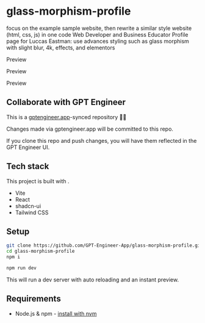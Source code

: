 # glass-morphism-profile

focus on the example sample website, then rewrite a similar style website (html, css, js) in one code
Web Developer and Business Educator Profile page for Luccas Eastman: use advances styling such as glass morphism with slight blur, 4k, effects, and elementors

Preview

Preview

Preview

## Collaborate with GPT Engineer

This is a [gptengineer.app](https://gptengineer.app)-synced repository 🌟🤖

Changes made via gptengineer.app will be committed to this repo.

If you clone this repo and push changes, you will have them reflected in the GPT Engineer UI.

## Tech stack

This project is built with .

- Vite
- React
- shadcn-ui
- Tailwind CSS

## Setup

```sh
git clone https://github.com/GPT-Engineer-App/glass-morphism-profile.git
cd glass-morphism-profile
npm i
```

```sh
npm run dev
```

This will run a dev server with auto reloading and an instant preview.

## Requirements

- Node.js & npm - [install with nvm](https://github.com/nvm-sh/nvm#installing-and-updating)
